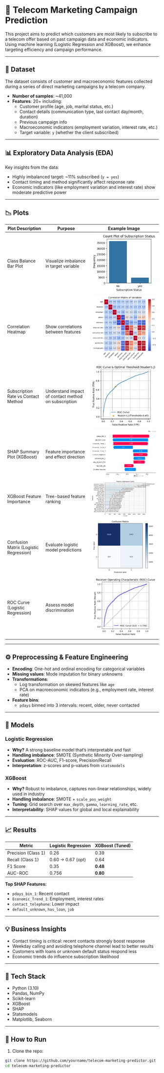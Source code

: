 # 🎯 Telecom Marketing Campaign Prediction

This project aims to predict which customers are most likely to subscribe to a telecom offer based on past campaign data and economic indicators. Using machine learning (Logistic Regression and XGBoost), we enhance targeting efficiency and campaign performance.

---

## 📁 Dataset

The dataset consists of customer and macroeconomic features collected during a series of direct marketing campaigns by a telecom company.

- **Number of samples**: ~41,000
- **Features**: 20+ including:
  - Customer profile (age, job, marital status, etc.)
  - Contact details (communication type, last contact day/month, duration)
  - Previous campaign info
  - Macroeconomic indicators (employment variation, interest rate, etc.)
  - Target variable: `y` (whether the client subscribed)

---

## 📊 Exploratory Data Analysis (EDA)

Key insights from the data:

- Highly imbalanced target: ~11% subscribed (`y = yes`)
- Contact timing and method significantly affect response rate
- Economic indicators (like employment variation and interest rate) show moderate predictive power

---

## 📉 Plots

| Plot Description                       | Purpose                                             | Example Image                                               |
| -------------------------------------- | --------------------------------------------------- | ----------------------------------------------------------- |
| Class Balance Bar Plot                 | Visualize imbalance in target variable              | ![Class Balance](plots/imbalanced-target.png)               |
| Correlation Heatmap                    | Show correlations between features                  | ![Correlation Heatmap](plots/correlation-heat-map.png)      |
| Subscription Rate vs Contact Method    | Understand impact of contact method on subscription | ![Subscription Rate](plots/optimal-Threshold.png)           |
| SHAP Summary Plot (XGBoost)            | Feature importance and effect direction             | ![SHAP Summary](plots/SHAP.png)                             |
| XGBoost Feature Importance             | Tree-based feature ranking                          | ![XGBoost Importance](plots/XGBoost-feature-importance.png) |
| Confusion Matrix (Logistic Regression) | Evaluate logistic model predictions                 | ![LR Confusion](plots/LR-confusion-matrix.png)              |
| ROC Curve (Logistic Regression)        | Assess model discrimination                         | ![ROC Curve](plots/LR-ROC.png)                              |

---

## ⚙️ Preprocessing & Feature Engineering

- **Encoding**: One-hot and ordinal encoding for categorical variables
- **Missing values**: Mode imputation for binary unknowns
- **Transformations**:
  - Log transformation on skewed features like `age`
  - PCA on macroeconomic indicators (e.g., employment rate, interest rate)
- **Feature bins**:
  - `pdays` binned into 3 intervals: recent, older, never contacted

---

## 🤖 Models

### Logistic Regression

- **Why?** A strong baseline model that’s interpretable and fast
- **Handling imbalance**: SMOTE (Synthetic Minority Over-sampling)
- **Evaluation**: ROC-AUC, F1-score, Precision/Recall
- **Interpretation**: z-scores and p-values from `statsmodels`

### XGBoost

- **Why?** Robust to imbalance, captures non-linear relationships, widely used in industry
- **Handling imbalance**: SMOTE + `scale_pos_weight`
- **Tuning**: Grid search over `max_depth`, `gamma`, `learning_rate`, etc.
- **Interpretability**: SHAP values for global and local explainability

---

## 📈 Results

| Metric              | Logistic Regression | XGBoost (Tuned) |
| ------------------- | ------------------- | --------------- |
| Precision (Class 1) | 0.26                | 0.39            |
| Recall (Class 1)    | 0.60 → 0.67 (opt)   | 0.64            |
| F1 Score            | 0.35                | **0.48**        |
| AUC-ROC             | 0.756               | **0.80**        |

**Top SHAP Features:**

- `pdays_bin_1`: Recent contact
- `Economic_Trend_1`: Employment, interest rates
- `contact_telephone`: Lower impact
- `default_unknown`, `has_loan`, `job`

---

## 💡 Business Insights

- Contact timing is critical: recent contacts strongly boost response
- Weekday calling and avoiding telephone channel lead to better results
- Customers with loans or unknown default status respond less
- Economic trends do influence subscription likelihood

---

## 🧰 Tech Stack

- Python (3.10)
- Pandas, NumPy
- Scikit-learn
- XGBoost
- SHAP
- Statsmodels
- Matplotlib, Seaborn

---

## 🏁 How to Run

1. Clone the repo:

```bash
git clone https://github.com/yourname/telecom-marketing-predictor.git
cd telecom-marketing-predictor
```
